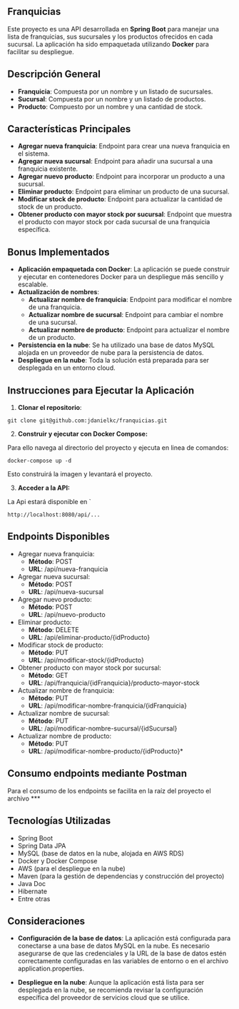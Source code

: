 ## Franquicias

Este proyecto es una API desarrollada en **Spring Boot** para manejar una lista de franquicias, sus sucursales y los productos ofrecidos en cada sucursal. La aplicación ha sido empaquetada utilizando **Docker** para facilitar su despliegue.

## Descripción General

* **Franquicia**: Compuesta por un nombre y un listado de sucursales.
* **Sucursal**: Compuesta por un nombre y un listado de productos.
* **Producto**: Compuesto por un nombre y una cantidad de stock.

## Características Principales

* **Agregar nueva franquicia**: Endpoint para crear una nueva franquicia en el sistema.
* **Agregar nueva sucursal**: Endpoint para añadir una sucursal a una franquicia existente.
* **Agregar nuevo producto**: Endpoint para incorporar un producto a una sucursal.
* **Eliminar producto**: Endpoint para eliminar un producto de una sucursal.
* **Modificar stock de producto**: Endpoint para actualizar la cantidad de stock de un producto.
* **Obtener producto con mayor stock por sucursal**: Endpoint que muestra el producto con mayor stock por cada sucursal de una franquicia específica.

## Bonus Implementados

* **Aplicación empaquetada con Docker**: La aplicación se puede construir y ejecutar en contenedores Docker para un despliegue más sencillo y escalable.
* **Actualización de nombres**:
  + **Actualizar nombre de franquicia**: Endpoint para modificar el nombre de una franquicia.
  + **Actualizar nombre de sucursal**: Endpoint para cambiar el nombre de una sucursal.
  + **Actualizar nombre de producto**: Endpoint para actualizar el nombre de un producto.
* **Persistencia en la nube**: Se ha utilizado una base de datos MySQL alojada en un proveedor de nube para la persistencia de datos.
* **Despliegue en la nube**: Toda la solución está preparada para ser desplegada en un entorno cloud.

## Instrucciones para Ejecutar la Aplicación

1. **Clonar el repositorio**:

```
git clone git@github.com:jdanielkc/franquicias.git
```

2. **Construir y ejecutar con Docker Compose:** 

Para ello navega al directorio del proyecto y ejecuta en linea de comandos:

```
docker-compose up -d
```

Esto construirá la imagen y levantará el proyecto.

3. **Acceder a la API:** 

La Api estará disponible en `

```
http://localhost:8080/api/...
```

## Endpoints Disponibles

* Agregar nueva franquicia:
    - **Método**: POST
    - **URL**: /api/nueva-franquicia
* Agregar nueva sucursal:
    - **Método**: POST
    - **URL**: /api/nueva-sucursal
* Agregar nuevo producto:
    - **Método**: POST
    - **URL**: /api/nuevo-producto
* Eliminar producto:
    - **Método**: DELETE
    - **URL**: /api/eliminar-producto/{idProducto}
* Modificar stock de producto:
    - **Método**: PUT
    - **URL**: /api/modificar-stock/{idProducto}
* Obtener producto con mayor stock por sucursal:
    - **Método**: GET
    - **URL**: /api/franquicia/{idFranquicia}/producto-mayor-stock
* Actualizar nombre de franquicia:
    - **Método**: PUT
    - **URL**: /api/modificar-nombre-franquicia/{idFranquicia}
* Actualizar nombre de sucursal:
    - **Método**: PUT
    - **URL**: /api/modificar-nombre-sucursal/{idSucursal}
* Actualizar nombre de producto:
    - **Método**: PUT
    - **URL**: /api/modificar-nombre-producto/{idProducto}*

## Consumo endpoints mediante Postman

Para el consumo de los endpoints se facilita en la raíz del proyecto el archivo ***  

## Tecnologías Utilizadas

* Spring Boot
* Spring Data JPA
* MySQL (base de datos en la nube, alojada en AWS RDS)
* Docker y Docker Compose
* AWS (para el despliegue en la nube)
* Maven (para la gestión de dependencias y construcción del proyecto)
* Java Doc
* Hibernate
* Entre otras

## Consideraciones

* **Configuración de la base de datos**: La aplicación está configurada para conectarse a una base de datos MySQL en la nube. Es necesario asegurarse de que las credenciales y la URL de la base de datos estén correctamente configuradas en las variables de entorno o en el archivo application.properties.

* **Despliegue en la nube**: Aunque la aplicación está lista para ser desplegada en la nube, se recomienda revisar la configuración específica del proveedor de servicios cloud que se utilice.
